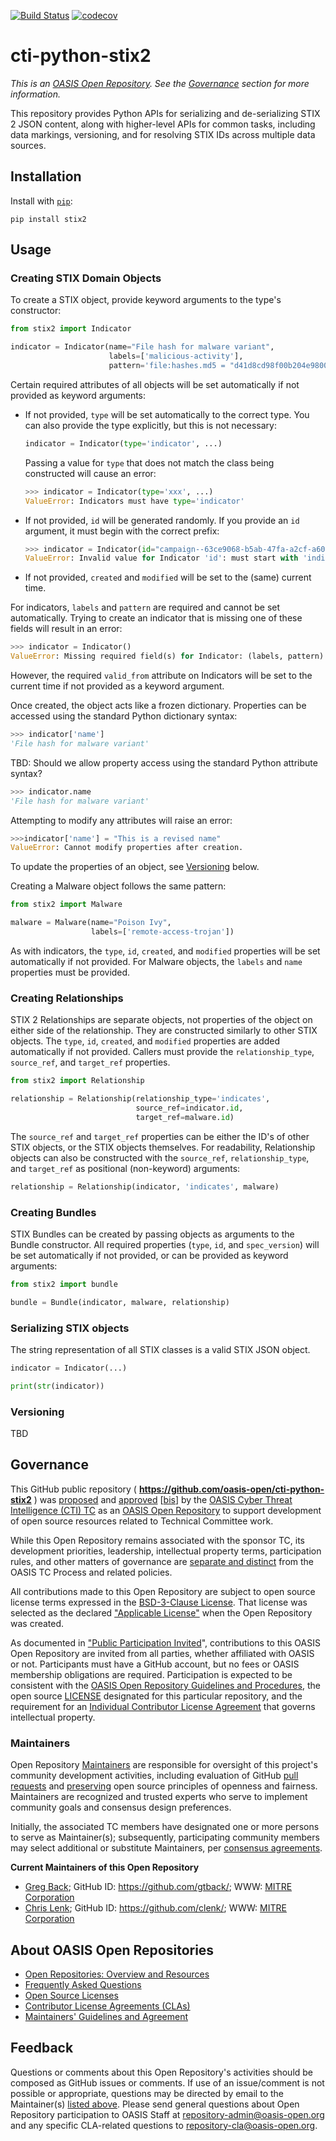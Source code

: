 [![Build Status](https://travis-ci.org/oasis-open/cti-python-stix2.svg?branch=master)](https://travis-ci.org/oasis-open/cti-python-stix2)
[![codecov](https://codecov.io/gh/oasis-open/cti-python-stix2/branch/master/graph/badge.svg)](https://codecov.io/gh/oasis-open/cti-python-stix2)

# cti-python-stix2

*This is an [OASIS Open Repository](https://www.oasis-open.org/resources/open-repositories/). See the [Governance](#governance) section for more information.*

This repository provides Python APIs for serializing and de-serializing STIX 2 JSON content, along with higher-level APIs for common tasks, including data markings, versioning, and for resolving STIX IDs across multiple data sources.

## Installation

Install with [`pip`](https://pip.pypa.io/en/stable/):

```
pip install stix2
```

## Usage

### Creating STIX Domain Objects

To create a STIX object, provide keyword arguments to the type's constructor:

```python
from stix2 import Indicator

indicator = Indicator(name="File hash for malware variant",
                      labels=['malicious-activity'],
                      pattern='file:hashes.md5 = "d41d8cd98f00b204e9800998ecf8427e"')

```

Certain required attributes of all objects will be set automatically if not
provided as keyword arguments:

- If not provided, `type` will be set automatically to the correct type.
  You can also provide the type explicitly, but this is not necessary:

  ```python
  indicator = Indicator(type='indicator', ...)
  ```

  Passing a value for `type` that does not match the class being constructed
  will cause an error:

  ```python
  >>> indicator = Indicator(type='xxx', ...)
  ValueError: Indicators must have type='indicator'
  ```

- If not provided, `id` will be generated randomly. If you provide an `id`
  argument, it must begin with the correct prefix:

  ```python
  >>> indicator = Indicator(id="campaign--63ce9068-b5ab-47fa-a2cf-a602ea01f21a")
  ValueError: Invalid value for Indicator 'id': must start with 'indicator--'.
  ```

- If not provided, `created` and `modified` will be set to the (same) current
  time.

For indicators, `labels` and `pattern` are required and cannot be set
automatically. Trying to create an indicator that is missing one of these fields
will result in an error:

```python
>>> indicator = Indicator()
ValueError: Missing required field(s) for Indicator: (labels, pattern).
```

However, the required `valid_from` attribute on Indicators will be set to the
current time if not provided as a keyword argument.

Once created, the object acts like a frozen dictionary. Properties can be
accessed using the standard Python dictionary syntax:

```python
>>> indicator['name']
'File hash for malware variant'
```

TBD: Should we allow property access using the standard Python attribute syntax?

```python
>>> indicator.name
'File hash for malware variant'
```

Attempting to modify any attributes will raise an error:

```python
>>>indicator['name'] = "This is a revised name"
ValueError: Cannot modify properties after creation.
```

To update the properties of an object, see [Versioning](#versioning) below.

Creating a Malware object follows the same pattern:

```python
from stix2 import Malware

malware = Malware(name="Poison Ivy",
                  labels=['remote-access-trojan'])
```

As with indicators, the `type`, `id`, `created`, and `modified` properties will
be set automatically if not provided. For Malware objects, the `labels` and
`name` properties must be provided.

### Creating Relationships

STIX 2 Relationships are separate objects, not properties of the object on
either side of the relationship. They are constructed similarly to other STIX
objects. The `type`, `id`, `created`, and `modified` properties are added
automatically if not provided. Callers must provide the `relationship_type`,
`source_ref`, and `target_ref` properties.

```python
from stix2 import Relationship

relationship = Relationship(relationship_type='indicates',
                            source_ref=indicator.id,
                            target_ref=malware.id)
```

The `source_ref` and `target_ref` properties can be either the ID's of other
STIX objects, or the STIX objects themselves. For readability, Relationship
objects can also be constructed with the `source_ref`, `relationship_type`, and
`target_ref` as positional (non-keyword) arguments:

```python
relationship = Relationship(indicator, 'indicates', malware)
```

### Creating Bundles

STIX Bundles can be created by passing objects as arguments to the Bundle
constructor. All required properties (`type`, `id`, and `spec_version`) will be
set automatically if not provided, or can be provided as keyword arguments:

```python
from stix2 import bundle

bundle = Bundle(indicator, malware, relationship)
```

### Serializing STIX objects

The string representation of all STIX classes is a valid STIX JSON object.

```python
indicator = Indicator(...)

print(str(indicator))
```

### Versioning

TBD


## Governance

This GitHub public repository (
**<https://github.com/oasis-open/cti-python-stix2>** ) was [proposed](https://lists.oasis-open.org/archives/cti/201702/msg00008.html)
and
[approved](https://www.oasis-open.org/committees/download.php/60009/)
\[[bis](https://issues.oasis-open.org/browse/TCADMIN-2549)\] by the [OASIS Cyber Threat Intelligence (CTI)
TC](https://www.oasis-open.org/committees/cti/) as an [OASIS Open
Repository](https://www.oasis-open.org/resources/open-repositories/) to
support development of open source resources related to Technical
Committee work.

While this Open Repository remains associated with the sponsor TC, its
development priorities, leadership, intellectual property terms,
participation rules, and other matters of governance are [separate and
distinct](https://github.com/oasis-open/cti-python-stix2/blob/master/CONTRIBUTING.md#governance-distinct-from-oasis-tc-process)
from the OASIS TC Process and related policies.

All contributions made to this Open Repository are subject to open
source license terms expressed in the [BSD-3-Clause
License](https://www.oasis-open.org/sites/www.oasis-open.org/files/BSD-3-Clause.txt).
That license was selected as the declared ["Applicable
License"](https://www.oasis-open.org/resources/open-repositories/licenses)
when the Open Repository was created.

As documented in ["Public Participation
Invited](https://github.com/oasis-open/cti-python-stix2/blob/master/CONTRIBUTING.md#public-participation-invited)",
contributions to this OASIS Open Repository are invited from all
parties, whether affiliated with OASIS or not. Participants must have a
GitHub account, but no fees or OASIS membership obligations are
required. Participation is expected to be consistent with the [OASIS
Open Repository Guidelines and
Procedures](https://www.oasis-open.org/policies-guidelines/open-repositories),
the open source
[LICENSE](https://github.com/oasis-open/cti-python-stix2/blob/master/LICENSE)
designated for this particular repository, and the requirement for an
[Individual Contributor License
Agreement](https://www.oasis-open.org/resources/open-repositories/cla/individual-cla)
that governs intellectual property.


### <a id="maintainers">Maintainers</a>

Open Repository
[Maintainers](https://www.oasis-open.org/resources/open-repositories/maintainers-guide)
are responsible for oversight of this project's community development
activities, including evaluation of GitHub [pull
requests](https://github.com/oasis-open/cti-python-stix2/blob/master/CONTRIBUTING.md#fork-and-pull-collaboration-model)
and
[preserving](https://www.oasis-open.org/policies-guidelines/open-repositories#repositoryManagement)
open source principles of openness and fairness. Maintainers are
recognized and trusted experts who serve to implement community goals
and consensus design preferences.

Initially, the associated TC members have designated one or more persons
to serve as Maintainer(s); subsequently, participating community members
may select additional or substitute Maintainers, per [consensus
agreements](https://www.oasis-open.org/resources/open-repositories/maintainers-guide#additionalMaintainers).

**<a id="currentMaintainers">Current Maintainers of this Open Repository</a>**

* [Greg Back](mailto:gback@mitre.org); GitHub ID: <https://github.com/gtback/>; WWW: [MITRE Corporation](http://www.mitre.org/)
* [Chris Lenk](mailto:clenk@mitre.org); GitHub ID:  <https://github.com/clenk/>; WWW: [MITRE Corporation](http://www.mitre.org/)

## <a id="aboutOpenRepos">About OASIS Open Repositories</a>

* [Open Repositories: Overview and Resources](https://www.oasis-open.org/resources/open-repositories/)
* [Frequently Asked Questions](https://www.oasis-open.org/resources/open-repositories/faq)
* [Open Source Licenses](https://www.oasis-open.org/resources/open-repositories/licenses)
* [Contributor License Agreements (CLAs)](https://www.oasis-open.org/resources/open-repositories/cla)
* [Maintainers' Guidelines and Agreement](https://www.oasis-open.org/resources/open-repositories/maintainers-guide)


## <a id="feedback">Feedback</a>

Questions or comments about this Open Repository's activities should be
composed as GitHub issues or comments. If use of an issue/comment is not
possible or appropriate, questions may be directed by email to the
Maintainer(s) [listed above](#currentMaintainers). Please send general
questions about Open Repository participation to OASIS Staff at
<repository-admin@oasis-open.org> and any specific CLA-related questions
to <repository-cla@oasis-open.org>.
